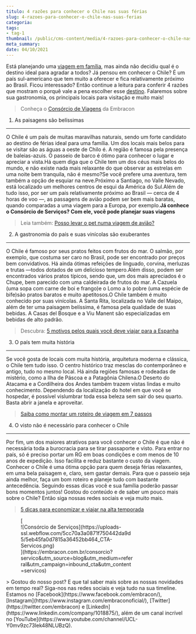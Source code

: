 ```yaml
---
titulo: 4 razões para conhecer o Chile nas suas férias
slug: 4-razoes-para-conhecer-o-chile-nas-suas-ferias
categoria: 
tags:
- tag-1
thumbnail: /public/cms-content/media/4-razoes-para-conhecer-o-chile-nas-suas-ferias.jpg
meta_summary: 
date: 04/10/2021
---
```

Está planejando uma [viagem em família](https://www.embracon.com.br/blog/viagem-em-familia-4-dicas-para-agradar-a-todos), mas ainda não decidiu qual é o destino ideal para agradar a todos? Já pensou em conhecer o Chile? É um país sul-americano que tem muito a oferecer e fica relativamente próximo ao Brasil. Ficou interessado? Então continue a leitura para conferir 4 razões que mostram o porquê vale a pena escolher esse [destino](https://www.embracon.com.br/blog/top-5-destinos-de-ferias-escolha-sua-proxima-viagem-pelo-brasil). Falaremos sobre sua gastronomia, os principais locais para visitação e muito mais!

> Conheça o [Consórcio de Viagens](https://www.embracon.com.br/consorcio-servicos) da Embracon

1. As paisagens são belíssimas
------------------------------

O Chile é um país de muitas maravilhas naturais, sendo um forte candidato ao destino de férias ideal para uma família. Um dos locais mais belos para se visitar são as águas a oeste de Chilo é. A região é famosa pela presença de baleias-azuis. O passeio de barco é ótimo para conhecer o lugar e apreciar a vista.Há quem diga que o Chile tem um dos céus mais belos do mundo, e não existe nada mais relaxante do que observar as estrelas em uma noite bem tranquila, não é mesmo?Se você prefere uma aventura, tem também a opção de esquiar na neve.Próximo a Santiago, no Valle Nevado, está localizado um melhores centros de esqui da América do Sul.Além de tudo isso, por ser um país relativamente próximo ao Brasil — cerca de 4 horas de voo —, as passagens de avião podem ser bem mais baratas, quando comparadas a uma viagem para a Europa, por exemplo.**Já conhece o Consórcio de Serviços? Com ele, você pode planejar suas viagens**

> Leia também: [Posso levar o pet numa viagem de avião? ](https://www.embracon.com.br/blog/posso-levar-o-pet-numa-viagem-de-aviao)

2. A gastronomia do país e suas vinícolas são exuberantes
---------------------------------------------------------

O Chile é famoso por seus pratos feitos com frutos do mar. O salmão, por exemplo, que costuma ser caro no Brasil, pode ser encontrado por preços bem convidativos. Há ainda ótimas refeições de linguado, corvina, merluzas e trutas —todos dotados de um delicioso tempero.Além disso, podem ser encontrados vários pratos típicos, sendo que, um dos mais apreciados é o Chupe, bem parecido com uma caldeirada de frutos do mar. A Cazuela (uma sopa com carne de boi e frango)e o Lomo a lo pobre (uma espécie de bife)são pratos baratos e muito apetitosos.O Chile também é muito conhecido por suas vinícolas. A Santa Rita, localizada no Valle del Maipo, além de ter uma paisagem belíssima, é famosa pela qualidade de suas bebidas. A Casas del Bosque e a Viu Manent são especializadas em bebidas de alto padrão.

> Descubra: [5 motivos pelos quais você deve viajar para a Espanha](https://www.embracon.com.br/blog/5-motivos-pelos-quais-voce-deve-viajar-para-a-espanha)

3. O país tem muita história
----------------------------

Se você gosta de locais com muita história, arquitetura moderna e clássica, o Chile tem tudo isso. O centro histórico traz mesclas do contemporâneo e antigo, tudo no mesmo local. Há ainda regiões famosas e rodeadas de mistério, como a Ilha de Páscoa e a Patagônia Chilena.O Deserto do Atacama e a Cordilheira dos Andes também trazem vistas lindas e muito conhecimento. Dependendo da localização do hotel em que você se hospedar, é possível vislumbrar toda essa beleza sem sair do seu quarto. Basta abrir a janela e aproveitar.

> [Saiba como montar um roteiro de viagem em 7 passos](https://www.embracon.com.br/blog/saiba-como-montar-um-roteiro-de-viagem-em-7-passos)

4. O visto não é necessário para conhecer o Chile
-------------------------------------------------

Por fim, um dos maiores atrativos para você conhecer o Chile é que não é necessária toda a burocracia para se tirar passaporte e visto. Para entrar no país, só é preciso portar um RG em boas condições e com menos de 10 anos de expedição. Isso facilita e reduz bastante o custo da viagem. Conhecer o Chile é uma ótima opção para quem deseja férias relaxantes, em uma bela paisagem e, claro, sem gastar demais. Para que o passeio seja ainda melhor, faça um bom roteiro e planeje tudo com bastante antecedência. Seguindo essas dicas você e sua família poderão passar bons momentos juntos! Gostou do conteúdo e de saber um pouco mais sobre o Chile? Então siga nossas redes sociais e veja muito mais.

> [5 dicas para economizar e viajar na alta temporada](https://www.embracon.com.br/blog/5-dicas-para-economizar-e-viajar-na-alta-temporada)

<figure class="w-richtext-figure-type-image w-richtext-align-center" style="max-width:310px">[<div>![Consórcio de Serviços](https://uploads-ssl.webflow.com/5cc70a3a0871f750442da9d5/5eb45fa0d7815a36452bb464_CTA-Servicos.png)</div>](https://embracon.com.br/consorcio?servico&utm_source=blog&utm_medium=referral&utm_campaign=inbound_cta&utm_content=servicos)</figure>> Gostou do nosso post? E que tal saber mais sobre as nossas novidades em tempo real? Siga-nos nas redes sociais e veja tudo na sua timeline. Estamos no [Facebook](https://www.facebook.com/embracon/), [Instagram](https://www.instagram.com/embraconoficial/), [Twitter](https://twitter.com/embracon) e [LinkedIn](https://www.linkedin.com/company/1018875/), além de um canal incrível no [YouTube](https://www.youtube.com/channel/UCL-Y0mv9zc73Iek48NLUBzQ).
